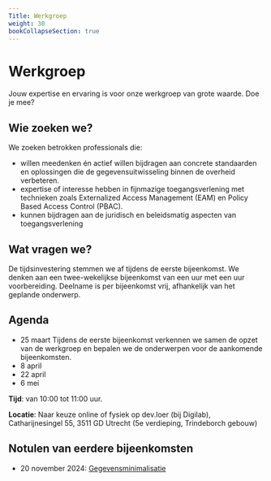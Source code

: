 ```yaml
---
Title: Werkgroep
weight: 30
bookCollapseSection: true
---
```



# Werkgroep

Jouw expertise en ervaring is voor onze werkgroep van grote waarde. Doe je mee?

## Wie zoeken we?

We zoeken betrokken professionals die:

- willen meedenken én actief willen bijdragen aan concrete standaarden en oplossingen die de gegevensuitwisseling binnen de overheid verbeteren.
- expertise of interesse hebben in fijnmazige toegangsverlening met technieken zoals Externalized Access Management (EAM) en Policy Based Access Control (PBAC).
- kunnen bijdragen aan de juridisch en beleidsmatig aspecten van toegangsverlening

## Wat vragen we?

De tijdsinvestering stemmen we af tijdens de eerste bijeenkomst. We denken aan een twee-wekelijkse bijeenkomst van een uur met een uur voorbereiding. Deelname is per bijeenkomst vrij, afhankelijk van het geplande onderwerp.

## Agenda

- 25 maart
Tijdens de eerste bijeenkomst verkennen we samen de opzet van de werkgroep en bepalen we de onderwerpen voor de aankomende bijeenkomsten.
- 8 april
- 22 april
- 6 mei

**Tijd**: van 10:00 tot 11:00 uur.

**Locatie**: Naar keuze online of fysiek op dev.loer (bij Digilab), Catharijnesingel 55, 3511 GD Utrecht (5e verdieping, Trindeborch gebouw)

## Notulen van eerdere bijeenkomsten

- 20 november 2024: [Gegevensminimalisatie](gegevensminimalisatie)